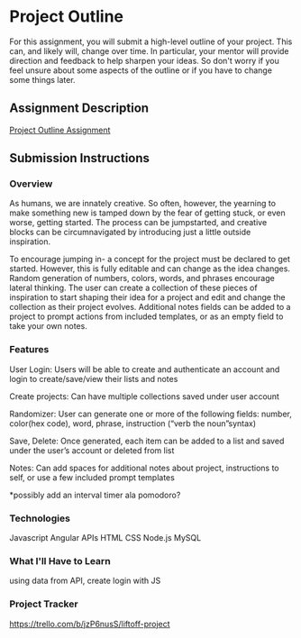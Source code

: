 # Project Outline
For this assignment, you will submit a high-level outline of your project. This can, and likely will, change over time. In particular, your mentor will provide direction and feedback to help sharpen your ideas. So don't worry if you feel unsure about some aspects of the outline or if you have to change some things later.

## Assignment Description
[Project Outline Assignment](https://education.launchcode.org/liftoff/modules/assignments/project-outline)

## Submission Instructions

### Overview
  As humans, we are innately creative. So often, however, the yearning to make something new is tamped down by the fear of getting stuck, or even worse, getting started. The process can be jumpstarted, and creative blocks can be circumnavigated by introducing just a little outside inspiration.
  
  To encourage jumping in- a concept for the project must be declared to get started. However, this is fully editable and can change as the idea changes. Random generation of numbers, colors, words, and phrases encourage lateral thinking. The user can create a collection of these pieces of inspiration to start shaping their idea for a project and edit and change the collection as their project evolves. Additional notes fields can be added to a project to prompt actions from included templates, or as an empty field to take your own notes. 
### Features
User Login: Users will be able to create and authenticate an account and login to create/save/view their lists and notes

Create projects: Can have multiple collections saved under user account

Randomizer: User can generate one or more of the following fields: number, color(hex code), word, phrase, instruction (“verb the noun”syntax)

Save, Delete: Once generated, each item can be added to a list and saved under the user’s account or deleted from list

Notes: Can add spaces for additional notes about project, instructions to self, or use a few included prompt templates

*possibly add an interval timer ala pomodoro?

### Technologies
Javascript
Angular
APIs
HTML
CSS
Node.js
MySQL
### What I'll Have to Learn
using data from API, create login with JS
### Project Tracker
https://trello.com/b/jzP6nusS/liftoff-project
